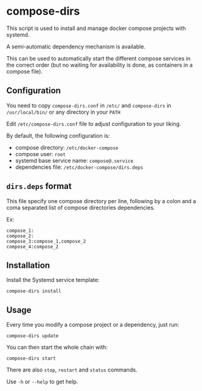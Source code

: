 compose-dirs
============

This script is used to install and manage docker compose projects with systemd.

A semi-automatic dependency mechanism is available.

This can be used to automatically start the different compose services in the correct order (but no waiting for availability is done, as containers in a compose file).

Configuration
-------------

You need to copy `compose-dirs.conf` in `/etc/` and `compose-dirs` in `/usr/local/bin/` or any directory in your `PATH`

Edit `/etc/compose-dirs.conf` file to adjust configuration to your liking.

By default, the following configuration is:
* compose directory: `/etc/docker-compose`
* compose user: `root`
* systemd base service name: `compose@.service`
* dependencies file: `/etc/docker-compose/dirs.deps`

`dirs.deps` format
------------------

This file specify one compose directory per line, following by a colon and a coma separated list of compose directories dependencies.

Ex:
```
compose_1:
compose_2:
compose_3:compose_1,compose_2
compose_4:compose_2
```

Installation
------------

Install the Systemd service template:
```
compose-dirs install
```

Usage
-----

Every time you modify a compose project or a dependency, just run:
```
compose-dirs update
```

You can then start the whole chain with:
```
compose-dirs start
```

There are also `stop`, `restart` and `status` commands.

Use `-h` or `--help` to get help.
